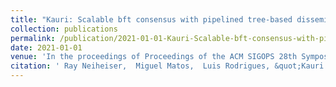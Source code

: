 ```yaml
---
title: "Kauri: Scalable bft consensus with pipelined tree-based dissemination and aggregation"
collection: publications
permalink: /publication/2021-01-01-Kauri-Scalable-bft-consensus-with-pipelined-tree-based-dissemination-and-aggregation
date: 2021-01-01
venue: 'In the proceedings of Proceedings of the ACM SIGOPS 28th Symposium on Operating Systems Principles'
citation: ' Ray Neiheiser,  Miguel Matos,  Luis Rodrigues, &quot;Kauri: Scalable bft consensus with pipelined tree-based dissemination and aggregation.&quot; In the proceedings of Proceedings of the ACM SIGOPS 28th Symposium on Operating Systems Principles, 2021.'
---
```

